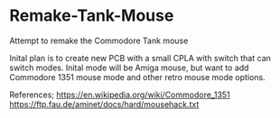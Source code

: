 # Remake-Tank-Mouse
Attempt to remake the Commodore Tank mouse

Inital plan is to create new PCB with a small CPLA with switch that can switch modes. Inital mode will be Amiga mouse, but want to add Commodore 1351 mouse mode and other retro mouse mode options.

References;
https://en.wikipedia.org/wiki/Commodore_1351
https://ftp.fau.de/aminet/docs/hard/mousehack.txt
